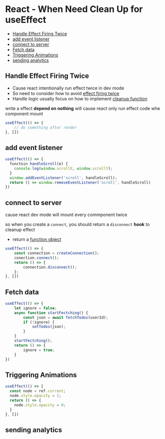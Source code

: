 # React - When Need Clean Up for useEffect

* [Handle Effect Firing Twice](#handle-effect-firing-twice)
* [add event listener](#add-event-listener)
* [connect to server](#connect-to-server)
* [Fetch data](#fetch-data)
* [Triggering Animations](#triggering-animations)
* [sending analytics](#sending-analytics)

## Handle Effect Firing Twice

- Cause react intentionally run effect twice in dev mode
- So need to consider how to avoid [effect firing twice](react-create-app.md#development-mod)
- Handle logic usually focus on how to implement [cleanup function](react-hooks-useeffect.md#cleanup-function)

write a effect **depend on nothing** will cause react only run effect code whe component mount

```js
useEffect(() => {
    // do something after render
}, [])
```

## add event listener

```js
useEffect(() => {
  functoin handleScroll(e) {
    console.log(window.scrollX, window.scrollY);
  }
  window.addEventListener('scroll', handleScroll);
  return () => window.removeEventListener('scroll', handleScroll)
})
```

## connect to server

cause react dev mode will mount every commponent twice

so when you create a `connect`, you should return a `disconnect` **hook** to cleanup effect

- return a [function object](javascript-function-expression.md)

```js
useEffect(() => {
    const connection = createConnection();
    conection.connect();
    return () => {
        connection.disconnect();
    };
}, [])
```

## Fetch data

```js
useEffect(() => {
    let ignore = false;
    async function startFectching() {
        const json = await fetchTodos(userId);
        if (!ignore) {
            setTodos(json);
        }
    }
    startFectching();
    return () => {
        ignore = true;
    }
})
```

## Triggering Animations

```js
useEffect(() => {
  const node = ref.current;
  node.style.opacity = 1;
  return () => {
    node.style.opacity = 0;
  }
}, [])
```

## sending analytics


